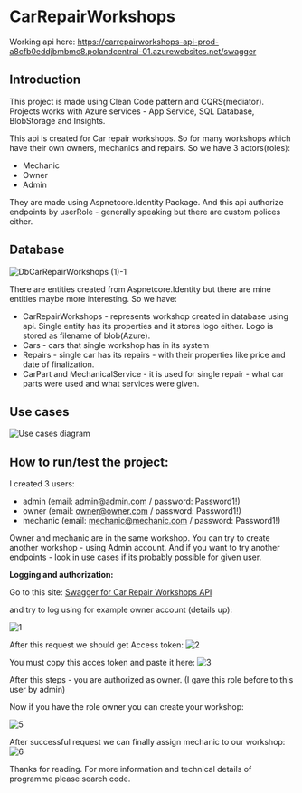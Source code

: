 # CarRepairWorkshops

Working api here: https://carrepairworkshops-api-prod-a8cfb0eddjbmbmc8.polandcentral-01.azurewebsites.net/swagger

## Introduction
This project is made using Clean Code pattern and CQRS(mediator). Projects works with Azure services - App Service, SQL Database, BlobStorage and Insights.

This api is created for Car repair workshops. So for many workshops which have their own owners, mechanics and repairs. So we have 3 actors(roles):
- Mechanic
- Owner
- Admin


They are made using Aspnetcore.Identity Package. And this api authorize endpoints by userRole - generally speaking but there are custom polices either.

## Database
![DbCarRepairWorkshops (1)-1](https://github.com/user-attachments/assets/d54a9bc6-e408-4b86-baea-5bf199d5285e)


There are entities created from Aspnetcore.Identity but there are mine entities maybe more interesting. So we have:
- CarRepairWorkshops - represents workshop created in database using api. Single entity has its properties and it stores logo either. Logo is stored as filename of blob(Azure).
- Cars - cars that single workshop has in its system
- Repairs - single car has its repairs - with their properties like price and date of finalization.
- CarPart and MechanicalService - it is used for single repair - what car parts were used and what services were given.

## Use cases   

![Use cases diagram](https://github.com/user-attachments/assets/19313f5a-3061-49e5-82ba-8c168eb203b8)


## How to run/test the project:

I created 3 users: 
- admin (email: admin@admin.com / password: Password1!)
- owner (email: owner@owner.com / password: Password1!)
- mechanic (email: mechanic@mechanic.com / password: Password1!)

Owner and mechanic are in the same workshop. You can try to create another workshop - using Admin account. And if you want to try another endpoints - look in use cases if its probably possible for given user. 


**Logging and authorization:**

Go to this site: [Swagger for Car Repair Workshops API](https://carrepairworkshops-api-prod-a8cfb0eddjbmbmc8.polandcentral-01.azurewebsites.net/swagger/index.html)

and try to log using for example owner account (details up):

![1](https://github.com/user-attachments/assets/46fdd0e6-a373-4150-b81e-8cc63aca2127)

After this request we should get Access token:
![2](https://github.com/user-attachments/assets/ede7b83c-9b33-4513-9fd4-683e8e768dd7)

You must copy this acces token and paste it here:
![3](https://github.com/user-attachments/assets/7af5a179-d9ff-4e7a-a4a9-e67b967a8d88)

After this steps - you are authorized as owner. (I gave this role before to this user by admin)

Now if you have the role owner you can create your workshop: 

![5](https://github.com/user-attachments/assets/d1bab49a-1512-4829-ae60-0044b9a49dd6)

After successful request we can finally assign mechanic to our workshop:
![6](https://github.com/user-attachments/assets/c155b521-254c-46fc-a4df-349f9c4afa9c)


Thanks for reading. For more information and technical details of programme please search code.



